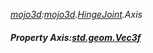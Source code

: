 _[mojo3d](../../modules/mojo3d/mojo3d-module.md):[mojo3d](../../modules/mojo3d/mojo3d-module.md).[HingeJoint](../../modules/mojo3d/mojo3d-hingejoint.md).Axis_
##### Property Axis:[std.geom.Vec3f](../../modules/std/std-geom-vec3f.md)
